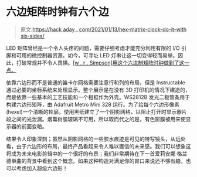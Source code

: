 # 六边矩阵时钟有六个边

> 原文:[https://hack aday . com/2021/01/13/hex-matrix-clock-do-it-with six-sides/](https://hackaday.com/2021/01/13/hex-matrix-clock-does-it-with-six-sides/)

LED 矩阵曾经是一个令人头疼的问题，需要仔细考虑才能充分利用有限的 I/O 引脚和可用的微控制器资源。如今，可寻址 LED 灯串让这一切变得轻而易举。因此，打破常规并不令人畏惧。[[w . r . Simpson]用这个六进制矩阵时钟做到了这一点。](https://www.instructables.com/HexMatrixClock/)

依靠六边形而不是普通的笛卡尔网格需要注意行和列的布局，但是 Instructable 通过必要的坐标系统来处理显示。整个展示是在没有 3D 打印机的情况下建造的，而是依靠一些基本的工艺技能和一个相框作为外壳。WS2812B 发光二极管条用于构建六边形矩阵，由 Adafruit Metro Mini 328 运行。为了给每个六边形像素(hexel)一个清晰的轮廓，使用黑纸建立了一个阴影网格，以阻止打开时显示器片段之间的光泄漏。烟熏树脂玻璃不可用，所以取而代之的是，有色窗膜被用来使显示器的前面变暗。

结果令人印象深刻；虽然从阴影网格的一些胶水痕迹是可见的特写镜头，从远处看，由于六边形的布局，最终产品看起来令人难以置信的未来感。我们可以想象这将成为未来电影剪辑中的一个很好的布景；我们非常期待在下一首爱莉安娜·格兰德单曲的背景中看到这个概念。如果这种构造对满足你的胃口来说还不够有趣，也可以考虑加入超级六边形！